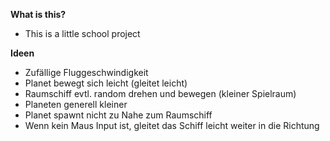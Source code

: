 __What is this?__
- This is a little school project

__Ideen__ 
- Zufällige Fluggeschwindigkeit
- Planet bewegt sich leicht (gleitet leicht)
- Raumschiff evtl. random drehen und bewegen (kleiner Spielraum)
- Planeten generell kleiner
- Planet spawnt nicht zu Nahe zum Raumschiff
- Wenn kein Maus Input ist, gleitet das Schiff leicht weiter in die Richtung 
